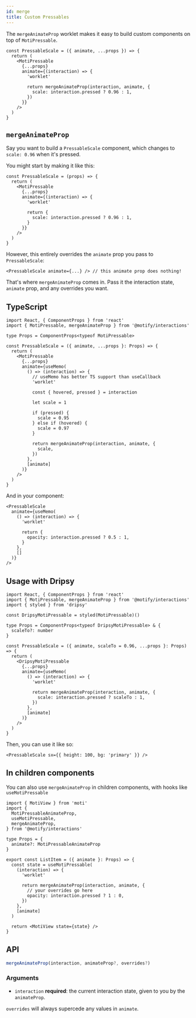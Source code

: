 ```yaml
---
id: merge
title: Custom Pressables
---
```


The `mergeAnimateProp` worklet makes it easy to build custom components on top of `MotiPressable`.

```tsx
const PressableScale = ({ animate, ...props }) => {
  return (
    <MotiPressable
      {...props}
      animate={(interaction) => {
        'worklet'

        return mergeAnimateProp(interaction, animate, {
          scale: interaction.pressed ? 0.96 : 1,
        })
      }}
    />
  )
}
```

## `mergeAnimateProp`

Say you want to build a `PressableScale` component, which changes to `scale: 0.96` when it's pressed.

You might start by making it like this:

```tsx
const PressableScale = (props) => {
  return (
    <MotiPressable
      {...props}
      animate={(interaction) => {
        'worklet'

        return {
          scale: interaction.pressed ? 0.96 : 1,
        }
      }}
    />
  )
}
```

However, this entirely overrides the `animate` prop you pass to `PressableScale`:

```tsx
<PressableScale animate={...} /> // this animate prop does nothing!
```

That's where `mergeAnimateProp` comes in. Pass it the interaction state, `animate` prop, and any overrides you want.

## TypeScript

```tsx
import React, { ComponentProps } from 'react'
import { MotiPressable, mergeAnimateProp } from '@motify/interactions'

type Props = ComponentProps<typeof MotiPressable>

const PressableScale = ({ animate, ...props }: Props) => {
  return (
    <MotiPressable
      {...props}
      animate={useMemo(
        () => (interaction) => {
          // useMemo has better TS support than useCallback
          'worklet'

          const { hovered, pressed } = interaction

          let scale = 1

          if (pressed) {
            scale = 0.95
          } else if (hovered) {
            scale = 0.97
          }

          return mergeAnimateProp(interaction, animate, {
            scale,
          })
        },
        [animate]
      )}
    />
  )
}
```

And in your component:

```tsx
<PressableScale
  animate={useMemo(
    () => (interaction) => {
      'worklet'

      return {
        opacity: interaction.pressed ? 0.5 : 1,
      }
    },
    []
  )}
/>
```

## Usage with Dripsy

```tsx
import React, { ComponentProps } from 'react'
import { MotiPressable, mergeAnimateProp } from '@motify/interactions'
import { styled } from 'dripsy'

const DripsyMotiPressable = styled(MotiPressable)()

type Props = ComponentProps<typeof DripsyMotiPressable> & {
  scaleTo?: number
}

const PressableScale = ({ animate, scaleTo = 0.96, ...props }: Props) => {
  return (
    <DripsyMotiPressable
      {...props}
      animate={useMemo(
        () => (interaction) => {
          'worklet'

          return mergeAnimateProp(interaction, animate, {
            scale: interaction.pressed ? scaleTo : 1,
          })
        },
        [animate]
      )}
    />
  )
}
```

Then, you can use it like so:

```tsx
<PressableScale sx={{ height: 100, bg: 'primary' }} />
```

## In children components

You can also use `mergeAnimateProp` in children components, with hooks like `useMotiPressable`

```tsx
import { MotiView } from 'moti'
import {
  MotiPressableAnimateProp,
  useMotiPressable,
  mergeAnimateProp,
} from '@motify/interactions'

type Props = {
  animate?: MotiPressableAnimateProp
}

export const ListItem = ({ animate }: Props) => {
  const state = useMotiPressable(
    (interaction) => {
      'worklet'

      return mergeAnimateProp(interaction, animate, {
        // your overrides go here
        opacity: interaction.pressed ? 1 : 0,
      })
    },
    [animate]
  )

  return <MotiView state={state} />
}
```

## API

```ts
mergeAnimateProp(interaction, animateProp?, overrides?)
```

### Arguments

- `interaction` **required**: the current interaction state, given to you by the `animateProp`.

`overrides` will always supercede any values in `animate`.
